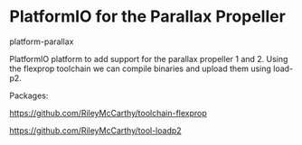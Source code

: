 # PlatformIO for the Parallax Propeller
platform-parallax

PlatformIO platform to add support for the parallax propeller 1 and 2. Using the flexprop toolchain we can compile binaries and upload them using load-p2.

Packages:

https://github.com/RileyMcCarthy/toolchain-flexprop

https://github.com/RileyMcCarthy/tool-loadp2

